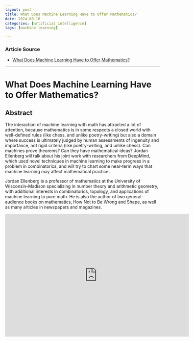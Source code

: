 ```yaml
---
layout: post
title: What Does Machine Learning Have to Offer Mathematics?
date: 2024-08-16
categories: [artificial intelligence]
tags: [machine learning]

---
```


### Article Source


* [What Does Machine Learning Have to Offer Mathematics?](https://www.youtube.com/watch?v=_MkbQ38_VSs)

---



# What Does Machine Learning Have to Offer Mathematics?


## Abstract

The interaction of machine learning with math has attracted a lot of attention, because mathematics is in some respects a closed world with well-defined rules (like chess, and unlike poetry-writing) but also a domain where success is ultimately judged by human assessments of ingenuity and importance, not rigid criteria (like poetry-writing, and unlike chess). Can machines prove theorems? Can they have mathematical ideas? Jordan Ellenberg will talk about his joint work with researchers from DeepMind, which used novel techniques in machine learning to make progress in a problem in combinatorics, and will try to chart some near-term ways that machine learning may affect mathematical practice.

Jordan Ellenberg is a professor of mathematics at the University of Wisconsin–Madison specializing in number theory and arithmetic geometry, with additional interests in combinatorics, topology, and applications of machine learning to pure math. He is also the author of two general-audience books on mathematics, How Not to Be Wrong and Shape, as well as many articles in newspapers and magazines.

<iframe width="600" height="400" src="https://www.youtube.com/embed/_MkbQ38_VSs?si=Ao95TrQ9h79eX4PQ" title="YouTube video player" frameborder="0" allow="accelerometer; autoplay; clipboard-write; encrypted-media; gyroscope; picture-in-picture; web-share" referrerpolicy="strict-origin-when-cross-origin" allowfullscreen></iframe>